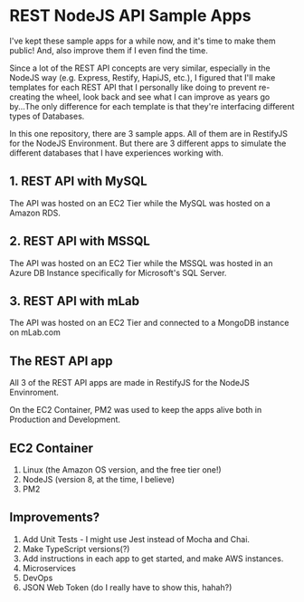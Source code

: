 # REST NodeJS API Sample Apps
I've kept these sample apps for a while now, and it's time to make them public! And, also improve them if I even find the time.

Since a lot of the REST API concepts are very similar, especially in the NodeJS way (e.g. Express, Restify, HapiJS, etc.), I figured that I'll make templates for each REST API that I personally like doing to prevent re-creating the wheel, look back and see what I can improve as years go by...The only difference for each template is that they're interfacing different types of Databases.

In this one repository, there are 3 sample apps. All of them are in RestifyJS for the NodeJS Environment. But there are 3 different apps to simulate the different databases that I have experiences working with.

## 1. REST API with MySQL
The API was hosted on an EC2 Tier while the MySQL was hosted on a Amazon RDS.

## 2. REST API with MSSQL
The API was hosted on an EC2 Tier while the MSSQL was hosted in an Azure DB Instance specifically for Microsoft's SQL Server.

## 3. REST API with mLab
The API was hosted on an EC2 Tier and connected to a MongoDB instance on mLab.com

## The REST API app
All 3 of the REST API apps are made in RestifyJS for the NodeJS Envinroment. 

On the EC2 Container, PM2 was used to keep the apps alive both in Production and Development.

## EC2 Container
1. Linux (the Amazon OS version, and the free tier one!)
2. NodeJS (version 8, at the time, I believe)
3. PM2

## Improvements?
1. Add Unit Tests - I might use Jest instead of Mocha and Chai.
2. Make TypeScript versions(?)
3. Add instructions in each app to get started, and make AWS instances.
4. Microservices
5. DevOps
6. JSON Web Token (do I really have to show this, hahah?)
